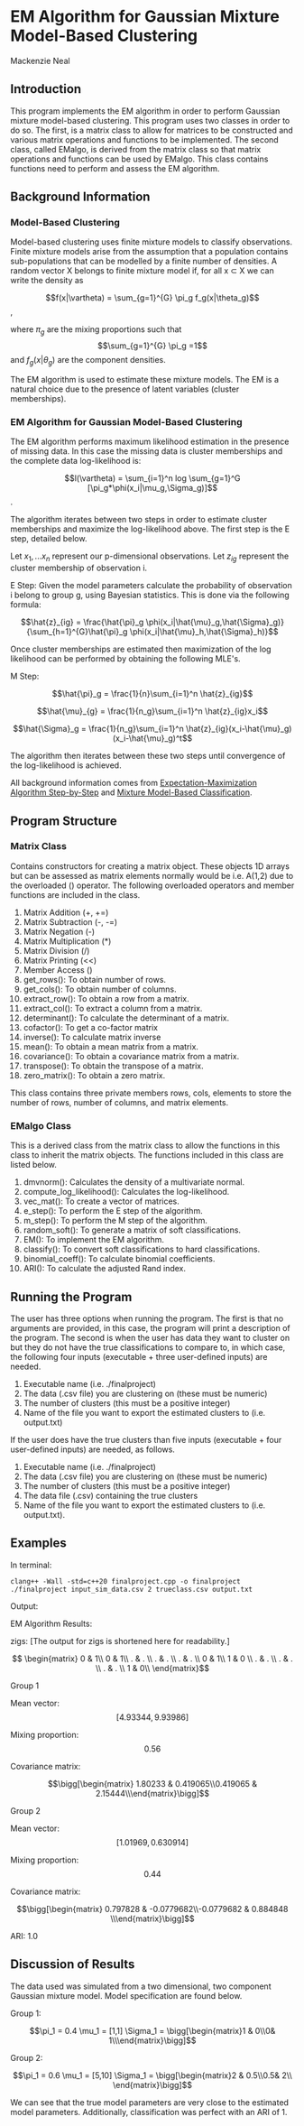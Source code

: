# EM Algorithm for Gaussian Mixture Model-Based Clustering
Mackenzie Neal

## Introduction
This program implements the EM algorithm in order to perform Gaussian mixture model-based clustering. This program uses two classes in order to do so. The first, is a matrix class to allow for matrices to be constructed and various matrix operations and functions to be implemented. The second class, called EMalgo, is derived from the matrix class so that matrix operations and functions can be used by EMalgo. This class contains functions need to perform and assess the EM algorithm.

## Background Information

### Model-Based Clustering

Model-based clustering uses finite mixture models to classify observations. Finite mixture models arise from the assumption that a population contains sub-populations that can be modelled by a finite number of densities. A random vector X belongs to finite mixture model if, for all x ⊂ X we can write the density as

$$f(x|\vartheta) = \sum_{g=1}^{G} \pi_g f_g(x|\theta_g)$$,

where $\pi_g$ are the mixing proportions such that $$\sum_{g=1}^{G} \pi_g =1$$ and $f_{g}(x|\theta_{g})$ are the component densities.

The EM algorithm is used to estimate these mixture models. The EM is a natural choice due to the presence of latent variables (cluster memberships).

### EM Algorithm for Gaussian Model-Based Clustering

The EM algorithm performs maximum likelihood estimation in the presence of missing data. In this case the missing data is cluster memberships and the complete data log-likelihood is:

$$l(\vartheta) = \sum_{i=1}^n log \sum_{g=1}^G [\pi_g*\phi(x_i|\mu_g,\Sigma_g)]$$.

The algorithm iterates between two steps in order to estimate cluster memberships and maximize the log-likelihood above. The first step is the E step, detailed below.

Let $x_1,...x_n$ represent our p-dimensional observations. Let $z_{ig}$ represent the cluster membership of observation i. 

E Step:
Given the model parameters calculate the probability of observation i belong to group g, using Bayesian statistics. This is done via the following formula:

$$\hat{z}_{ig} = \frac{\hat{\pi}_g \phi(x_i|\hat{\mu}_g,\hat{\Sigma}_g)}{\sum_{h=1}^{G}\hat{\pi}_g \phi(x_i|\hat{\mu}_h,\hat{\Sigma}_h)}$$

Once cluster memberships are estimated then maximization of the log likelihood can be performed by obtaining the following MLE's.

M Step:

$$\hat{\pi}_g = \frac{1}{n}\sum_{i=1}^n \hat{z}_{ig}$$

$$\hat{\mu}_{g} = \frac{1}{n_g}\sum_{i=1}^n \hat{z}_{ig}x_i$$

$$\hat{\Sigma}_g = \frac{1}{n_g}\sum_{i=1}^n \hat{z}_{ig}(x_i-\hat{\mu}_g)(x_i-\hat{\mu}_g)^t$$

The algorithm then iterates between these two steps until convergence of the log-likelihood is achieved. 

All background information comes from [Expectation-Maximization Algorithm Step-by-Step](https://medium.com/analytics-vidhya/expectation-maximization-algorithm-step-by-step-30157192de9f) and [Mixture Model-Based Classification](https://www.taylorfrancis.com/books/mono/10.1201/9781315373577/mixture-model-based-classification-paul-mcnicholas).

## Program Structure

### Matrix Class
Contains constructors for creating a matrix object. These objects 1D arrays but can be assessed as matrix elements normally would be i.e. A(1,2) due to the overloaded () operator. The following overloaded operators and member functions are included in the class.
1. Matrix Addition (+, +=)
2. Matrix Subtraction (-, -=)
3. Matrix Negation (-)
4. Matrix Multiplication (*)
5. Matrix Division (/)
6. Matrix Printing (<<)
7. Member Access ()
8. get_rows(): To obtain number of rows.
9. get_cols(): To obtain number of columns.
10. extract_row(): To obtain a row from a matrix.
11. extract_col(): To extract a column from a matrix.
12. determinant(): To calculate the determinant of a matrix.
13. cofactor(): To get a co-factor matrix
14. inverse(): To calculate matrix inverse
15. mean(): To obtain a mean matrix from a matrix.
16. covariance(): To obtain a covariance matrix from a matrix.
17. transpose(): To obtain the transpose of a matrix.
18. zero_matrix(): To obtain a zero matrix.

This class contains three private members rows, cols, elements to store the number of rows, number of columns, and matrix elements.

### EMalgo Class
This is a derived class from the matrix class to allow the functions in this class to inherit the matrix objects. The functions included in this class are listed below.
1. dmvnorm(): Calculates the density of a multivariate normal.
2. compute_log_likelihood(): Calculates the log-likelihood.
3. vec_mat(): To create a vector of matrices.
4. e_step(): To perform the E step of the algorithm.
5. m_step(): To perform the M step of the algorithm.
6. random_soft(): To generate a matrix of soft classifications.
7. EM(): To implement the EM algorithm.
8. classify(): To convert soft classifications to hard classifications.
9. binomial_coeff(): To calculate binomial coefficients.
10. ARI(): To calculate the adjusted Rand index.

## Running the Program

The user has three options when running the program. The first is that no arguments are provided, in this case, the program will print a description of the program. The second is when the user has data they want to cluster on but they do not have the true classifications to compare to, in which case, the following four inputs (executable + three user-defined inputs) are needed.
1. Executable name (i.e. ./finalproject)
2. The data (.csv file) you are clustering on (these must be numeric)
3. The number of clusters (this must be a positive integer)
4. Name of the file you want to export the estimated clusters to (i.e. output.txt)

If the user does have the true clusters than five inputs (executable + four user-defined inputs) are needed, as follows.
1. Executable name (i.e. ./finalproject)
2. The data (.csv file) you are clustering on (these must be numeric)
3. The number of clusters (this must be a positive integer)
4. The data file (.csv) containing the true clusters
5. Name of the file you want to export the estimated clusters to (i.e. output.txt).



## Examples

In terminal:
```
clang++ -Wall -std=c++20 finalproject.cpp -o finalproject 
./finalproject input_sim_data.csv 2 trueclass.csv output.txt
```


Output: 

EM Algorithm Results: 

zigs: [The output for zigs is shortened here for readability.]

$$ \begin{matrix} 0 & 1\\
0 & 1\\
  . & . \\
. & . \\
. & . \\
 0 & 1\\
 1 & 0 \\
. & . \\
. & . \\
. & . \\
 1 & 0\\
\end{matrix}$$

Group 1 

Mean vector:
$$[4.93344, 9.93986]$$


Mixing proportion:
$$0.56$$

Covariance matrix:
```math
\bigg[\begin{matrix} 1.80233  & 0.419065\\0.419065 & 2.15444\\\end{matrix}\bigg]
```



Group 2 

Mean vector:
$$[1.01969, 0.630914]$$

Mixing proportion:
$$0.44$$

Covariance matrix:
```math
\bigg[\begin{matrix} 0.797828  & -0.0779682\\-0.0779682 & 0.884848 \\\end{matrix}\bigg]
```

ARI: 1.0

## Discussion of Results
The data used was simulated from a two dimensional, two component Gaussian mixture model. Model specification are found below.

Group 1:
```math
\pi_1 = 0.4
\mu_1 = [1,1]
\Sigma_1 = \bigg[\begin{matrix}1 & 0\\0& 1\\\end{matrix}\bigg]
```

Group 2:
```math
\pi_1 = 0.6
\mu_1 = [5,10]
\Sigma_1 =  \bigg[\begin{matrix}2 & 0.5\\0.5& 2\\ \end{matrix}\bigg]
```
We can see that the true model parameters are very close to the estimated model parameters. Additionally, classification was perfect with an ARI of 1.
